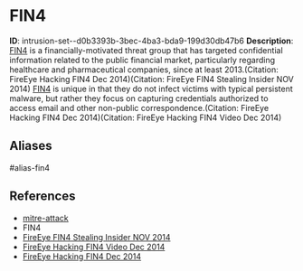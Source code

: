 # FIN4

**ID**: intrusion-set--d0b3393b-3bec-4ba3-bda9-199d30db47b6
**Description**: [FIN4](https://attack.mitre.org/groups/G0085) is a financially-motivated threat group that has targeted confidential information related to the public financial market, particularly regarding healthcare and pharmaceutical companies, since at least 2013.(Citation: FireEye Hacking FIN4 Dec 2014)(Citation: FireEye FIN4 Stealing Insider NOV 2014) [FIN4](https://attack.mitre.org/groups/G0085) is unique in that they do not infect victims with typical persistent malware, but rather they focus on capturing credentials authorized to access email and other non-public correspondence.(Citation: FireEye Hacking FIN4 Dec 2014)(Citation: FireEye Hacking FIN4 Video Dec 2014)

## Aliases
#alias-fin4

## References
- [mitre-attack](https://attack.mitre.org/groups/G0085)
- FIN4
- [FireEye FIN4 Stealing Insider NOV 2014](https://www.fireeye.com/blog/threat-research/2014/11/fin4_stealing_insid.html)
- [FireEye Hacking FIN4 Video Dec 2014](https://www2.fireeye.com/WBNR-14Q4NAMFIN4.html)
- [FireEye Hacking FIN4 Dec 2014](https://www.mandiant.com/sites/default/files/2021-09/rpt-fin4.pdf)
